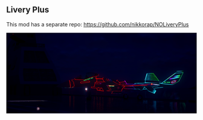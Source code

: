 ## Livery Plus

This mod has a separate repo: https://github.com/nikkorap/NOLiveryPlus

![image](https://github.com/nikkorap/NuclearMods/blob/4cbf537f92197efe3fa80eb620adf806e7e3b634/clientside%2C%20QOL%2C%20accessibility/LiveryPlus/image.png)

